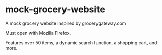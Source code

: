 # mock-grocery-website
A mock grocery website inspired by grocerygateway.com

Must open with Mozilla Firefox.

Features over 50 items, a dynamic search function, a shopping cart, and more.
